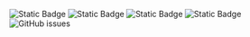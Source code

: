 ![Static Badge](https://img.shields.io/badge/blacklists-60-000000) ![Static Badge](https://img.shields.io/badge/blacklisted-2816587-cc0000) ![Static Badge](https://img.shields.io/badge/whitelisted-2243-00CC00) ![Static Badge](https://img.shields.io/badge/streaming_blacklist-28107-000000) ![GitHub issues](https://img.shields.io/github/issues/fabriziosalmi/blacklists)

